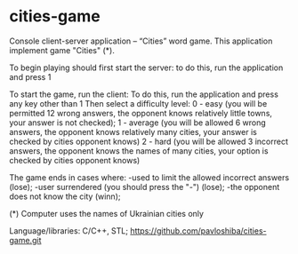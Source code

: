 # cities-game
Console client-server application – “Cities” word game.
This application implement game "Cities" (*).

To begin playing should first start the server: to do this, run the application and press 1

To start the game, run the client:
To do this, run the application and press any key other than 1
Then select a difficulty level:
  0 - easy (you will be permitted 12 wrong answers, the opponent knows relatively little towns, your answer is not checked);
  1 - average (you will be allowed 6 wrong answers, the opponent knows relatively many cities, your answer is checked by cities opponent knows)
  2 - hard (you will be allowed 3 incorrect answers, the opponent knows the names of many cities, your option is checked by cities opponent knows)

The game ends in cases where:
  -used to limit the allowed incorrect answers (lose);
  -user surrendered (you should press the "-") (lose);
  -the opponent does not know the city (winn);

(*) Computer uses the names of Ukrainian cities only


Language/libraries: C/C++, STL;
https://github.com/pavloshiba/cities-game.git

